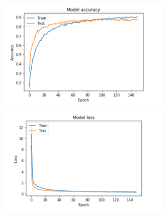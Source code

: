 ![](https://raw.githubusercontent.com/dsaichand3/CNN-Keras/master/Images/Accuracy.PNG)

![](https://github.com/dsaichand3/CNN-Keras/blob/master/Images/Loss.PNG)
